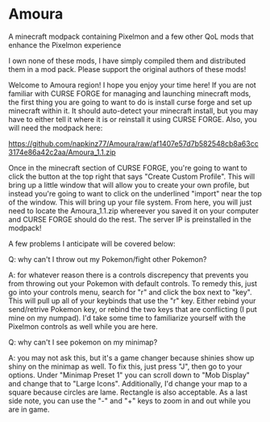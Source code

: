 # Amoura
A minecraft modpack containing Pixelmon and a few other QoL mods that enhance the Pixelmon experience

I own none of these mods, I have simply compiled them and distributed them in a mod pack. Please support the original authors of these mods!

Welcome to Amoura region! I hope you enjoy your time here! If you are not familiar with CURSE FORGE for managing and launching minecraft mods,
the first thing you are going to want to do is install curse forge and set up minecraft within it. It should auto-detect your minecraft install,
but you may have to either tell it where it is or reinstall it using CURSE FORGE. Also, you will need the modpack here:

https://github.com/napkinz77/Amoura/raw/af1407e57d7b582548cb8a63cc3174e86a42c2aa/Amoura_1.1.zip

Once in the minecraft section of CURSE FORGE, you're going to want to click the button at the top right that says "Create Custom Profile".
This will bring up a little window that will allow you to create your own profile, but instead you're going to want to click on the underlined
"import" near the top of the window. This will bring up your file system. From here, you will just need to locate the Amoura_1.1.zip whereever you 
saved it on your computer and CURSE FORGE should do the rest. The server IP is preinstalled in the modpack!

A few problems I anticipate will be covered below:

Q: why can't I throw out my Pokemon/fight other Pokemon?

A: for whatever reason there is a controls discrepency that prevents you from throwing out your Pokemon with default controls. To remedy this, just
go into your controls menu, search for "r" and click the box next to "key". This will pull up all of your keybinds that use the "r" key. Either rebind
your send/retrive Pokemon key, or rebind the two keys that are conflicting (I put mine on my numpad). I'd take some time to familiarize yourself with
the Pixelmon controls as well while you are here.

Q: why can't I see pokemon on my minimap?

A: you may not ask this, but it's a game changer because shinies show up shiny on the minimap as well. To fix this, just press "J", then go to your 
options. Under "Minimap Preset 1" you can scroll down to "Mob Display" and change that to "Large Icons". Additionally, I'd change your map to a square
because circles are lame. Rectangle is also acceptable. As a last side note, you can use the "-" and "+" keys to zoom in and out while you are in game.

